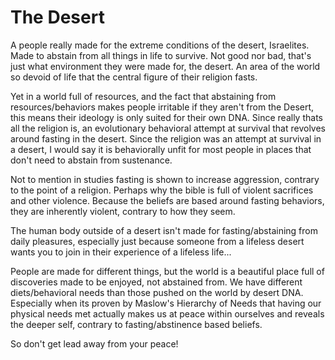 # The Desert

A people really made for the extreme conditions of the desert, Israelites.
Made to abstain from all things in life to survive. Not good nor bad, that's just what environment they were made for, the desert. An area of the world so devoid of life that the central figure of their religion fasts.

Yet in a world full of resources, and the fact that abstaining from resources/behaviors makes people irritable if they aren't from the Desert, this means their ideology is only suited for their own DNA.
Since really thats all the religion is, an evolutionary behavioral attempt at survival that revolves around fasting in the desert.
Since the religion was an attempt at survival in a desert, I would say it is behaviorally unfit for most people in places that don't need to abstain from sustenance.

Not to mention in studies fasting is shown to increase aggression, contrary to the point of a religion. Perhaps why the bible is full of violent sacrifices and other violence.
Because the beliefs are based around fasting behaviors, they are inherently violent, contrary to how they seem.

The human body outside of a desert isn't made for fasting/abstaining from daily pleasures, especially just because someone from a lifeless desert wants you to join in their experience of a lifeless life...

People are made for different things, but the world is a beautiful place full of discoveries made to be enjoyed, not abstained from. We have different diets/behavioral needs than those pushed on the world by desert DNA.
Especially when its proven by Maslow's Hierarchy of Needs that having our physical needs met actually makes us at peace within ourselves and reveals the deeper self, contrary to fasting/abstinence based beliefs.

So don't get lead away from your peace!